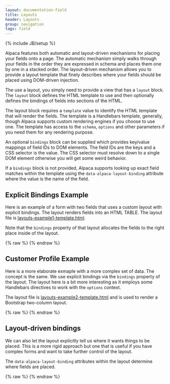 ```yaml
---
layout: documentation-field
title: Layouts
header: Layouts
group: navigation
tags: field
---
```

{% include JB/setup %}

 Alpaca features both automatic and layout-driven mechanisms for placing your fields onto a page.
 The automatic mechanism simply walks through your fields in the order they are expressed in schema and places them
 one by one in a stacked order.  The layout-driven mechanism allows you to provide a layout template that finely
 describes where your fields should be placed using DOM-driven injection.

 The use a layout, you simply need to provide a view that has a <code>layout</code> block.  The <code>layout</code>
 block defines the HTML template to use and then optionally defines the bindings of fields into sections of the HTML.

 The layout block requires a <code>template</code> value to identify the HTML template that will render the fields.
 The template is a Handlebars template, generally, though Alpaca supports custom rendering engines if you choose to
 use one.  The template has access to the <code>schema</code>, <code>options</code> and other parameters if you need
 them for any rendering purpose.

 An optional <code>bindings</code> block can be supplied which provides key/value mappings of field IDs to DOM elements.
 The field IDs are the keys and a CSS selector is the value.  The CSS selector must resolve down to a single DOM
 element otherwise you will get some weird behavior.

 If a <code>bindings</code> block is not provided, Alpaca supports looking up exact field matches within the template
 using the <code>data-alpaca-layout-binding</code> attribute where the value is the name of the field.


## Explicit Bindings Example

Here is an example of a form with two fields that uses a custom layout with explicit bindings.  The layout
renders fields into an HTML TABLE.
The layout file is <a href="./layouts-example1-template.html">layouts-example1-template.html</a>.

Note that the <code>bindings</code> property of that layout allocates the fields to the right place inside of the
layout.

<div id="field1"></div>
{% raw %}
<script type="text/javascript" id="field1-script">
$("#field1").alpaca({
    "schema": {
        "type": "object",
        "properties": {
            "firstName": {
                "type": "string",
                "title": "First Name"
            },
            "lastName": {
                "type": "string",
                "title": "Last Name"
            }
        }
    },
    "view": {
        "parent": "bootstrap-edit",
        "layout": {
            "template": './layouts-example1-template.html',
            "bindings": {
                "firstName": "#left",
                "lastName": "#right"
            }
        }
    }
});
</script>
{% endraw %}


## Customer Profile Example

Here is a more elaborate exmaple with a more complex set of data.  The concept is the same.  We use explicit
bindings via the <code>bindings</code> property of the layout.  The layout here is a bit more interesting as it
employs some Handlebars directives to work with the <code>options</code> context.

The layout file is <a href="./layouts-example2-template.html">layouts-example2-template.html</a> and is used to
render a Bootstrap two-column layout.

<div id="field2"></div>
{% raw %}
<script type="text/javascript" id="field2-script">
$("#field2").alpaca({
    "dataSource": "/data/customer-profile-data.json",
    "schemaSource": "/data/customer-profile-schema.json",
    "optionsSource": "/data/customer-profile-options.json",
    "view": {
        "parent": "bootstrap-edit-horizontal",
        "layout": {
            "template": './layouts-example2-template.html',
            "bindings": {
                "name": "#left",
                "age": "#left",
                "gender": "#left",
                "member": "#left",
                "photo": "#left",
                "phone": "#left",
                "icecream": "#left",
                "address": "#right"
            }
        }
    }
});</script>
{% endraw %}


## Layout-driven bindings

We can also let the layout explicitly tell us where it wants things to be placed.  This is a more rigid approach
but one that is useful if you have complex forms and want to take further control of the layout.

The <code>data-alpaca-layout-binding</code> attributes within the layout determine where fields are placed.

<div id="field3"></div>
{% raw %}
<script type="text/javascript" id="field3-script">
$("#field3").alpaca({
    "dataSource": "/data/customer-profile-data.json",
    "schemaSource": "/data/customer-profile-schema.json",
    "optionsSource": "/data/customer-profile-options.json",
    "view": {
        "parent": "bootstrap-edit-horizontal",
        "layout": {
            "template": './layouts-example3-template.html'
        }
    }
});</script>
{% endraw %}